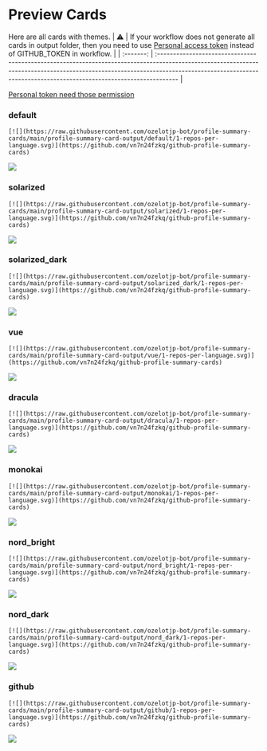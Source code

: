 
# Preview Cards

Here are all cards with themes.
| :warning: | If your workflow does not generate all cards in output folder, then you need to use [Personal access token](https://docs.github.com/en/actions/configuring-and-managing-workflows/creating-and-storing-encrypted-secrets) instead of GITHUB_TOKEN in workflow. |
| :-------: | :------------------------------------------------------------------------------------------------------------------------------------------------------------------------------------------------------------------------------------------------ |

[Personal token need those permission](https://github.com/vn7n24fzkq/github-profile-summary-cards/wiki/Personal-access-token-permissions)


### default


```
[![](https://raw.githubusercontent.com/ozelotjp-bot/profile-summary-cards/main/profile-summary-card-output/default/1-repos-per-language.svg)](https://github.com/vn7n24fzkq/github-profile-summary-cards)
```
![](https://raw.githubusercontent.com/ozelotjp-bot/profile-summary-cards/main/profile-summary-card-output/default/1-repos-per-language.svg)


### solarized


```
[![](https://raw.githubusercontent.com/ozelotjp-bot/profile-summary-cards/main/profile-summary-card-output/solarized/1-repos-per-language.svg)](https://github.com/vn7n24fzkq/github-profile-summary-cards)
```
![](https://raw.githubusercontent.com/ozelotjp-bot/profile-summary-cards/main/profile-summary-card-output/solarized/1-repos-per-language.svg)


### solarized_dark


```
[![](https://raw.githubusercontent.com/ozelotjp-bot/profile-summary-cards/main/profile-summary-card-output/solarized_dark/1-repos-per-language.svg)](https://github.com/vn7n24fzkq/github-profile-summary-cards)
```
![](https://raw.githubusercontent.com/ozelotjp-bot/profile-summary-cards/main/profile-summary-card-output/solarized_dark/1-repos-per-language.svg)


### vue


```
[![](https://raw.githubusercontent.com/ozelotjp-bot/profile-summary-cards/main/profile-summary-card-output/vue/1-repos-per-language.svg)](https://github.com/vn7n24fzkq/github-profile-summary-cards)
```
![](https://raw.githubusercontent.com/ozelotjp-bot/profile-summary-cards/main/profile-summary-card-output/vue/1-repos-per-language.svg)


### dracula


```
[![](https://raw.githubusercontent.com/ozelotjp-bot/profile-summary-cards/main/profile-summary-card-output/dracula/1-repos-per-language.svg)](https://github.com/vn7n24fzkq/github-profile-summary-cards)
```
![](https://raw.githubusercontent.com/ozelotjp-bot/profile-summary-cards/main/profile-summary-card-output/dracula/1-repos-per-language.svg)


### monokai


```
[![](https://raw.githubusercontent.com/ozelotjp-bot/profile-summary-cards/main/profile-summary-card-output/monokai/1-repos-per-language.svg)](https://github.com/vn7n24fzkq/github-profile-summary-cards)
```
![](https://raw.githubusercontent.com/ozelotjp-bot/profile-summary-cards/main/profile-summary-card-output/monokai/1-repos-per-language.svg)


### nord_bright


```
[![](https://raw.githubusercontent.com/ozelotjp-bot/profile-summary-cards/main/profile-summary-card-output/nord_bright/1-repos-per-language.svg)](https://github.com/vn7n24fzkq/github-profile-summary-cards)
```
![](https://raw.githubusercontent.com/ozelotjp-bot/profile-summary-cards/main/profile-summary-card-output/nord_bright/1-repos-per-language.svg)


### nord_dark


```
[![](https://raw.githubusercontent.com/ozelotjp-bot/profile-summary-cards/main/profile-summary-card-output/nord_dark/1-repos-per-language.svg)](https://github.com/vn7n24fzkq/github-profile-summary-cards)
```
![](https://raw.githubusercontent.com/ozelotjp-bot/profile-summary-cards/main/profile-summary-card-output/nord_dark/1-repos-per-language.svg)


### github


```
[![](https://raw.githubusercontent.com/ozelotjp-bot/profile-summary-cards/main/profile-summary-card-output/github/1-repos-per-language.svg)](https://github.com/vn7n24fzkq/github-profile-summary-cards)
```
![](https://raw.githubusercontent.com/ozelotjp-bot/profile-summary-cards/main/profile-summary-card-output/github/1-repos-per-language.svg)

